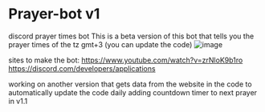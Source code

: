 # Prayer-bot v1
discord prayer times bot
This is a beta version of this bot that tells you the prayer times of the tz gmt+3 (you can update the code)
![image](https://github.com/realgnh/Prayer-bot/assets/150723285/521248e8-5133-48b9-8100-da883f04b882)


sites to make the bot:
https://www.youtube.com/watch?v=zrNloK9b1ro 
https://discord.com/developers/applications

working on another version that gets data from the website in the code to automatically update the code daily
adding countdown timer to next prayer in v1.1
